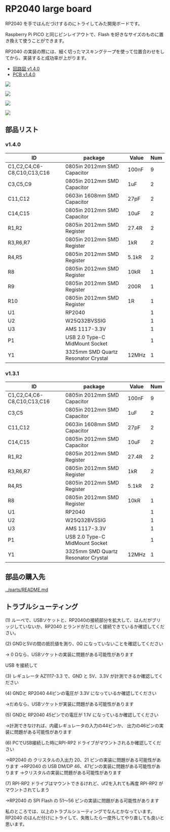 # RP2040 large board

RP2040 を手ではんだづけするのにトライしてみた開発ボードです。

Raspberry Pi PICO と同じピンレイアウトで、Flash を好きなサイズのものに置き換えて使うことができます。

RP2040 の実装の際には、細く切ったマスキングテープを使って位置合わせをしてから、実装すると成功率が上がります。

- [回路図 v1.4.0](./rp2040-large-semantics-1.4.0.pdf)
- [PCB v1.4.0](./rp2040-large-pcb-1.4.0.pdf)

![](./photo1.png)

![](./photo2.png)

![](./photo3.png)

![](./photo4.png)

## 部品リスト

### v1.4.0

| ID                         | package                             | Value | Num |
| -------------------------- | ----------------------------------- | ----- | --- |
| C1,C2,C4,C6-C8,C10,C13,C16 | 0805in 2012mm SMD Capacitor         | 100nF | 9   |
| C3,C5,C9                   | 0805in 2012mm SMD Capacitor         | 1uF   | 2   |
| C11,C12                    | 0603in 1608mm SMD Capacitor         | 27pF  | 2   |
| C14,C15                    | 0805in 2012mm SMD Capacitor         | 10uF  | 2   |
| R1,R2                      | 0805in 2012mm SMD Register          | 27.4R | 2   |
| R3,R6,R7                   | 0805in 2012mm SMD Register          | 1kR   | 2   |
| R4,R5                      | 0805in 2012mm SMD Register          | 5.1kR | 2   |
| R8                         | 0805in 2012mm SMD Register          | 10kR  | 1   |
| R9                         | 0805in 2012mm SMD Register          | 200R  | 1   |
| R10                        | 0805in 2012mm SMD Register          | 1R    | 1   |
| U1                         | RP2040                              |       | 1   |
| U2                         | W25Q32BVSSIG                        |       | 1   |
| U3                         | AMS 1117-3.3V                       |       | 1   |
| P1                         | USB 2.0 Type-C MidMount Socket      |       | 1   |
| Y1                         | 3325mm SMD Quartz Resonator Crystal | 12MHz | 1   |

### v1.3.1

| ID                         | package                             | Value | Num |
| -------------------------- | ----------------------------------- | ----- | --- |
| C1,C2,C4,C6-C8,C10,C13,C16 | 0805in 2012mm SMD Capacitor         | 100nF | 9   |
| C3,C5                      | 0805in 2012mm SMD Capacitor         | 1uF   | 2   |
| C11,C12                    | 0603in 1608mm SMD Capacitor         | 27pF  | 2   |
| C14,C15                    | 0805in 2012mm SMD Capacitor         | 10uF  | 2   |
| R1,R2                      | 0805in 2012mm SMD Register          | 27.4R | 2   |
| R3,R6,R7                   | 0805in 2012mm SMD Register          | 1kR   | 2   |
| R4,R5                      | 0805in 2012mm SMD Register          | 5.1kR | 2   |
| R8                         | 0805in 2012mm SMD Register          | 10kR  | 1   |
| U1                         | RP2040                              |       | 1   |
| U2                         | W25Q32BVSSIG                        |       | 1   |
| U3                         | AMS 1117-3.3V                       |       | 1   |
| P1                         | USB 2.0 Type-C MidMount Socket      |       | 1   |
| Y1                         | 3325mm SMD Quartz Resonator Crystal | 12MHz | 1   |

## 部品の購入先

[../parts/README.md](../parts/README.md)

## トラブルシューティング


(1) ルーペで、USBソケットと、RP2040の接続部分を拡大して、はんだがブリッジしていないか、RP2040 とランドがただしく接続できているか確認してください。

(2) GNDと5Vの間の抵抗値を測り、0Ω になっていないことを確認してください

→ 0 Ωなら、USBソケットの実装に問題がある可能性があります

USB を接続して

(3) レギュレータ AZ1117-3.3 で、GND と 5V、3.3V が計測できるか確認してください

(4) GNDと RP2040 44ピンの電圧が 3.3V になっているか確認してください

→だめなら、USBソケットが実装に問題がある可能性があります

(5) GNDと RP2040 45ピンでの電圧が 1.1V になっているか確認してください

→計測できなければ、内蔵レギュレータの入力の44ピンか、 出力の46ピンの実装に問題がある可能性があります

(6) PCでUSB接続した時にRPI-RP2 ドライブがマウントされるか確認してください

→RP2040 の クリスタルの入出力 20、21 ピンの実装に問題がある可能性があります
→RP2040 の USB DM/DP 46、47ピンの実装に問題がある可能性があります
→クリスタルの実装に問題がある可能性があります

(7) RPI-RP2 ドライブはマウントできるけれど、uf2を入れても再度 RPI-RP2 がマウントされてしまう

→RP2040 の SPI Flash の 51〜56 ピンの実装に問題がある可能性があります

私のところでは、以上のトラブルシューティングでなんとかなっています。
RP2040 のはんだ付けにトライして、失敗したら一度外してやり直しても良いと思います。

